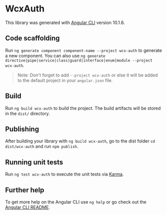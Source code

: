 # WcxAuth

This library was generated with [Angular CLI](https://github.com/angular/angular-cli) version 10.1.6.

## Code scaffolding

Run `ng generate component component-name --project wcx-auth` to generate a new component. You can also use `ng generate directive|pipe|service|class|guard|interface|enum|module --project wcx-auth`.
> Note: Don't forget to add `--project wcx-auth` or else it will be added to the default project in your `angular.json` file. 

## Build

Run `ng build wcx-auth` to build the project. The build artifacts will be stored in the `dist/` directory.

## Publishing

After building your library with `ng build wcx-auth`, go to the dist folder `cd dist/wcx-auth` and run `npm publish`.

## Running unit tests

Run `ng test wcx-auth` to execute the unit tests via [Karma](https://karma-runner.github.io).

## Further help

To get more help on the Angular CLI use `ng help` or go check out the [Angular CLI README](https://github.com/angular/angular-cli/blob/master/README.md).
